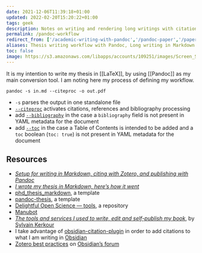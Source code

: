 ```yaml
---
date: 2021-12-06T11:39:18+01:00
updated: 2022-02-20T15:20:22+01:00
tags: geek
description: Notes on writing and rendering long writings with citations via PanDoc
permalink: /pandoc-workflow
redirect_from: ['/academic-writing-with-pandoc','/pandoc-paper','/paper-pandoc','/thesis-pandoc','/pandoc-pub','/pandoc-citeproc','/citeproc','/pandoc-bibliography', '/markdown-longwriting', '/longwriting-markdown']
aliases: Thesis writing workflow with Pandoc, Long writing in Markdown
toc: false
image: https://s3.amazonaws.com/libapps/accounts/109251/images/Screen_Shot_2017-01-06_at_4.18.48_PM.png
---
```

It is my intention to write my thesis in [[LaTeX]], by using [[Pandoc]] as my main conversion tool. I am noting here my process of defining my workflow.

```shellsession
pandoc -s in.md --citeproc -o out.pdf
```

- `-s` parses the output in one standalone file
- [`--citeproc`](https://pandoc.org/MANUAL.html#option--citeproc '--citeproc in PanDoc’s User Manual') activates citations, references and bibliography processing
- add [`--bibliography`](https://pandoc.org/MANUAL.html#option--bibliography '--bibliography in PanDoc’s User Manual') in the case a `bibliography` field is not present in YAML metadata for the document
- add [`--toc`](https://pandoc.org/MANUAL.html#option--toc '--toc in PanDoc’s User Manual') in the case a Table of Contents is intended to be added and a `toc` boolean (`toc: true`) is not present in YAML metadata for the document

## Resources

- <cite>[Setup for writing in Markdown, citing with Zotero, and publishing with Pandoc](https://www.simonlindgren.com/notes/2019/11/15/setup-for-writing-in-markdown-citing-with-zotero-and-publishing-with-pandoc 'Setup for writing in Markdown, citing with Zotero, and publishing with Pandoc')</cite>
- <cite>[I wrote my thesis in Markdown, here’s how it went](https://medium.com/@krzysztofczarnecki/i-wrote-my-thesis-in-markdown-heres-how-it-went-3f60140dfe65 'I wrote my thesis in Markdown, here’s how it went')</cite>
- [phd_thesis_markdown](https://github.com/tompollard/phd_thesis_markdown 'phd_thesis_markdown repository on GitHub'), a template
- [pandoc-thesis](https://github.com/cagix/pandoc-thesis 'pandoc-thesis repository on GitHub'), a template
- [Delightful Open Science — tools](https://codeberg.org/teaserbot-labs/delightful-open-science#user-content-tools 'easerbot-labs/delightful-open-science: Curated list of resources, organizations and free software that are supporting the field of open science.'), a repository
- [Manubot](https://manubot.org 'Manubot')
- <cite>[The tools and services I used to write, edit and self-publish my book](https://kerkour.com/book-self-publishing-pandoc/ 'The tools and services I used to write, edit and self-publish my book')</cite>, by [Sylvain Kerkour](https://kerkour.com/ 'Sylvain Kerkour’s personal website')
- I take advantage of [obsidian-citation-plugin](https://github.com/hans/obsidian-citation-plugin 'obsidian-citation-plugin on GitHub') in order to add citations to what I am writing in [Obsidian](https://obsidian.md 'Obsidian')
- [Zotero best practices](https://forum.obsidian.md/t/zotero-best-practices/ 'Zotero best practices') on [Obsidian’s forum](https://forum.obsisian.md 'Obsidian Community Forum')
